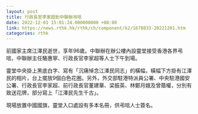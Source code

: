 ```yaml
---
layout: post
title: 行政長官李家超到中聯辦弔唁
date: 2022-12-01 15:01:24.000000000 +08:00
link: https://news.rthk.hk/rthk/ch/component/k2/1678033-20221201.htm
categories: rthk
---
```


前國家主席江澤民逝世，享年96歲。中聯辦在辦公樓內設靈堂接受香港各界弔唁，中聯辦主任駱惠寧、行政長官李家超等人士下午到場。

靈堂中央掛上黑底白字、寫有「沉痛悼念江澤民同志」的橫幅，橫幅下方掛有江澤民的相片，台上擺放9個白色花圈。另外，外交部駐港特派員公署、中央駐港國安公署、行政長官李家超、前行政長官董建華、梁振英、林鄭月娥及曾蔭權，分別有致送花牌，部分寫上「江澤民先生千古」。

現場放置中國國旗，靈堂入口處設有多本名冊，供弔唁人士簽名。
